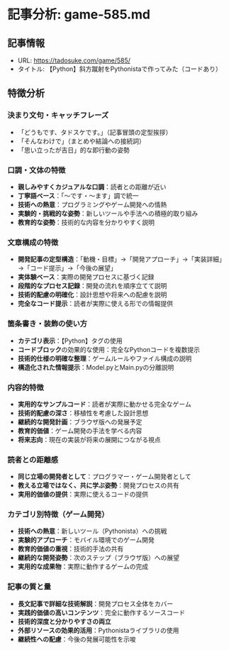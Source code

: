 # 記事分析: game-585.md

## 記事情報
- URL: https://tadosuke.com/game/585/
- タイトル: 【Python】斜方蹴射をPythonistaで作ってみた（コードあり）

## 特徴分析

### 決まり文句・キャッチフレーズ
- 「どうもです、タドスケです。」（記事冒頭の定型挨拶）
- 「そんなわけで」（まとめや結論への接続詞）
- 「思い立ったが吉日」的な即行動の姿勢

### 口調・文体の特徴
- **親しみやすくカジュアルな口調**：読者との距離が近い
- **丁寧語ベース**：「〜です・〜ます」調で統一
- **技術への熱意**：プログラミングやゲーム開発への情熱
- **実験的・挑戦的な姿勢**：新しいツールや手法への積極的取り組み
- **教育的な姿勢**：技術的な内容を分かりやすく説明

### 文章構成の特徴
- **開発記事の定型構造**：「動機・目標」→「開発アプローチ」→「実装詳細」→「コード提示」→「今後の展望」
- **実体験ベース**：実際の開発プロセスに基づく記録
- **段階的なプロセス記録**：開発の流れを順序立てて説明
- **技術的配慮の明確化**：設計思想や将来への配慮を説明
- **完全なコード提示**：読者が実際に使える形での情報提供

### 箇条書き・装飾の使い方
- **カテゴリ表示**：【Python】タグの使用
- **コードブロック**の効果的な使用：完全なPythonコードを複数提示
- **技術的仕様の明確な整理**：ゲームルールやファイル構成の説明
- **構造化された情報提示**：Model.pyとMain.pyの分離説明

### 内容的特徴
- **実用的なサンプルコード**：読者が実際に動かせる完全なゲーム
- **技術的配慮の深さ**：移植性を考慮した設計思想
- **継続的な開発計画**：ブラウザ版への発展予定
- **教育的価値**：ゲーム開発の手法を学べる内容
- **将来志向**：現在の実装が将来の展開につながる視点

### 読者との距離感
- **同じ立場の開発者として**：プログラマー・ゲーム開発者として
- **教える立場ではなく、共に学ぶ姿勢**：開発プロセスの共有
- **実用的価値の提供**：実際に使えるコードの提供

### カテゴリ別特徴（ゲーム開発）
- **技術への熱意**：新しいツール（Pythonista）への挑戦
- **実験的アプローチ**：モバイル環境でのゲーム開発
- **教育的価値の重視**：技術的手法の共有
- **継続的な開発姿勢**：次のステップ（ブラウザ版）への展望
- **実用的な成果物**：実際に動作するゲームの完成

### 記事の質と量
- **長文記事で詳細な技術解説**：開発プロセス全体をカバー
- **実践的価値の高いコンテンツ**：完全に動作するソースコード
- **技術的深度と分かりやすさの両立**
- **外部リソースの効果的活用**：Pythonistaライブラリの使用
- **継続性への配慮**：今後の発展可能性を示唆